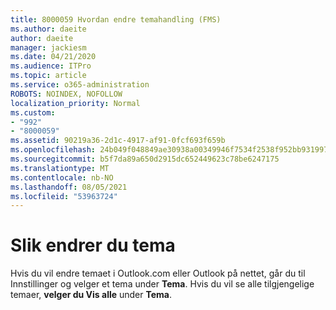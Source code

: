 ```yaml
---
title: 8000059 Hvordan endre temahandling (FMS)
ms.author: daeite
author: daeite
manager: jackiesm
ms.date: 04/21/2020
ms.audience: ITPro
ms.topic: article
ms.service: o365-administration
ROBOTS: NOINDEX, NOFOLLOW
localization_priority: Normal
ms.custom:
- "992"
- "8000059"
ms.assetid: 90219a36-2d1c-4917-af91-0fcf693f659b
ms.openlocfilehash: 24b049f048849ae30938a00349946f7534f2538f952bb931997af53472ee3729
ms.sourcegitcommit: b5f7da89a650d2915dc652449623c78be6247175
ms.translationtype: MT
ms.contentlocale: nb-NO
ms.lasthandoff: 08/05/2021
ms.locfileid: "53963724"
---
```

# <a name="how-to-change-your-theme"></a>Slik endrer du tema

Hvis du vil endre temaet i Outlook.com eller  Outlook på nettet, går du til Innstillinger og velger et tema under **Tema**. Hvis du vil se alle tilgjengelige temaer, **velger du Vis alle** under **Tema**.
  